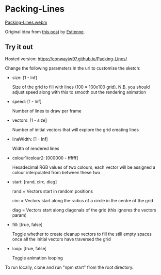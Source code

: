 # Packing-Lines

[Packing-Lines.webm](https://github.com/user-attachments/assets/eee5a334-db18-4ced-8821-9789de0c70d6)

Original idea from [this post](https://www.reddit.com/r/generative/comments/qs1vws/lines_packing_p5js/) by [Estienne](https://www.reddit.com/user/stntoulouse/).

## Try it out

Hosted version: https://conwayjw97.github.io/Packing-Lines/


Change the following parameters in the url to customise the sketch:
- size: [1 - Inf]

    Size of the grid to fill with lines (100 = 100x100 grid). N.B. you should adjust speed along with this to smooth out the rendering animation

- speed: [1 - Inf]

    Number of lines to draw per frame

- vectors: [1 - size]

    Number of initial vectors that will explore the grid creating lines

- lineWidth: [1 - Inf]

    Width of rendered lines

- colour1/colour2: [000000 - ffffff] 
    
    Hexadecimal RGB values of two colours, each vector will be assigned a colour interpolated from between these two

- start: [rand, circ, diag]

    rand = Vectors start in random positions
    
    circ = Vectors start along the radius of a circle in the centre of the grid
    
    diag = Vectors start along diagonals of the grid (this ignores the vectors param)

- fill: [true, false]

    Toggle whether to create cleanup vectors to fill the still empty spaces once all the initial vectors have traversed the grid

- loop: [true, false]

    Toggle animation looping


To run locally, clone and run "npm start" from the root directory.
